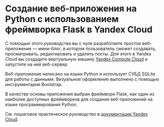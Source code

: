 # Создание веб-приложения на Python с использованием фреймворка Flask в Yandex Cloud

С помощью этого руководства вы с нуля разработаете простое веб-приложение — мини-блог, в котором пользователь сможет создавать, просматривать, редактировать и удалять посты. Для этого в Yandex Cloud вы создадите виртуальную машину [Yandex Compute Cloud](https://cloud.yandex.ru/ru/docs/compute/) и запустите на ней веб-сервер.

Веб-приложение написано на языке Python и использует СУБД SQLite для работы с данными. Визуальное оформление выполнено с помощью инструментария Bootstrap.

В качестве основы приложения выбран фреймворк Flask, как один из наиболее доступных фреймворков для создания веб-приложений на языке программирования Python.

См. пошаговое практическое руководство в [документации Yandex Cloud](https://cloud.yandex.ru/docs/tutorials/web/flask).
